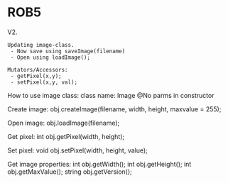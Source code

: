 ROB5
====


V2.

    Updating image-class.
     - Now save using saveImage(filename)
     - Open using loadImage();
    
    Mutators/Accessors:
     - getPixel(x,y);
     - setPixel(x,y, val);


How to use image class:
class name: Image
  @No parms in constructor

Create image:
  obj.createImage(filename, width, height, maxvalue = 255);

Open image:
 obj.loadImage(filename);


Get pixel:
  int obj.getPixel(width, height);


Set pixel:
   void obj.setPixel(width, height, value);


Get image properties:
   int obj.getWidth();
   int obj.getHeight();
   int obj.getMaxValue();
   string obj.getVersion();
